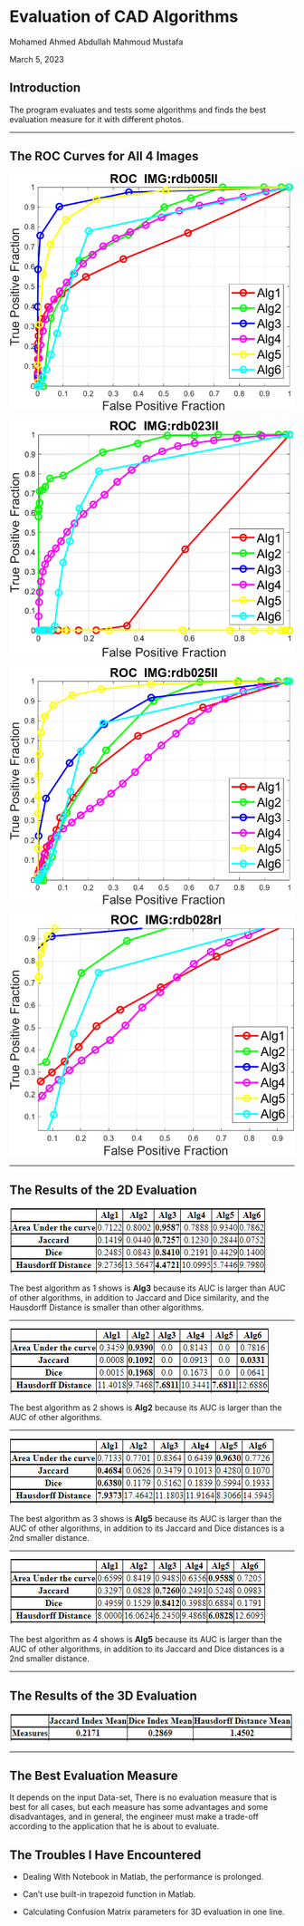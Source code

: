 # Evaluation of CAD Algorithms

Mohamed Ahmed Abdullah Mahmoud Mustafa

March 5, 2023

## Introduction

The program evaluates and tests some algorithms and finds the best evaluation measure for it with different photos.

---

## The ROC Curves for All 4 Images

<!-- set image with linke (./Docs/src/rdb005ll.png) -->

![ROC Curve for Image 1](./Docs/src/rdb005ll.png)

![ROC Curve for Image 2](./Docs/src/rdb023ll.png)

![ROC Curve for Image 3](./Docs/src/rdb025ll.png)

![ROC Curve for Image 4](./Docs/src/rdb028rl.png)

---

## The Results of the 2D Evaluation

![2D Evaluation for Image 1](./Docs/src/rdb005ll%20table.png)

The best algorithm as 1 shows is **Alg3** because its AUC is larger than AUC of other algorithms, in addition to Jaccard and Dice similarity, and the Hausdorff Distance is smaller than other algorithms.

---

![2D Evaluation for Image 2](./Docs/src/rdb023ll%20table.png)

The best algorithm as 2 shows is **Alg2** because its AUC is larger than the AUC of other algorithms.

---

![2D Evaluation for Image 3](./Docs/src/rdb025ll%20table.png)

The best algorithm as 3 shows is **Alg5** because its AUC is larger than the AUC of other algorithms, in addition to its Jaccard and Dice distances is a 2nd smaller distance.

---

![2D Evaluation for Image 4](./Docs/src/rdb028rl%20table.png)

The best algorithm as 4 shows is **Alg5** because its AUC is larger than the AUC of other algorithms, in addition to its Jaccard and Dice distances is a 2nd smaller distance.

---

## The Results of the 3D Evaluation

![3D Evaluation](./Docs/src/3d%20table.png)

---

## The Best Evaluation Measure

It depends on the input Data-set, There is no evaluation measure that is best for all cases, but each measure has some advantages and some disadvantages, and in general, the engineer must make a trade-off according to the application that he is about to evaluate.

## The Troubles I Have Encountered

- Dealing With Notebook in Matlab, the performance is prolonged.

- Can’t use built-in trapezoid function in Matlab.

- Calculating Confusion Matrix parameters for 3D evaluation in one line.